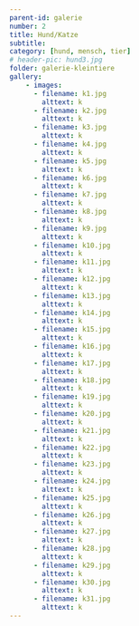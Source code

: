 ```yaml
---
parent-id: galerie
number: 2
title: Hund/Katze
subtitle: 
category: [hund, mensch, tier]
# header-pic: hund3.jpg
folder: galerie-kleintiere
gallery:
    - images:
      - filename: k1.jpg
        alttext: k
      - filename: k2.jpg
        alttext: k
      - filename: k3.jpg
        alttext: k
      - filename: k4.jpg
        alttext: k
      - filename: k5.jpg
        alttext: k
      - filename: k6.jpg
        alttext: k
      - filename: k7.jpg
        alttext: k
      - filename: k8.jpg
        alttext: k
      - filename: k9.jpg
        alttext: k
      - filename: k10.jpg
        alttext: k
      - filename: k11.jpg
        alttext: k
      - filename: k12.jpg
        alttext: k
      - filename: k13.jpg
        alttext: k
      - filename: k14.jpg
        alttext: k
      - filename: k15.jpg
        alttext: k
      - filename: k16.jpg
        alttext: k
      - filename: k17.jpg
        alttext: k
      - filename: k18.jpg
        alttext: k
      - filename: k19.jpg
        alttext: k
      - filename: k20.jpg
        alttext: k
      - filename: k21.jpg
        alttext: k
      - filename: k22.jpg
        alttext: k
      - filename: k23.jpg
        alttext: k
      - filename: k24.jpg
        alttext: k
      - filename: k25.jpg
        alttext: k
      - filename: k26.jpg
        alttext: k
      - filename: k27.jpg
        alttext: k
      - filename: k28.jpg
        alttext: k
      - filename: k29.jpg
        alttext: k
      - filename: k30.jpg
        alttext: k
      - filename: k31.jpg
        alttext: k
---
```

<!-- beschreibender Text hier -->
